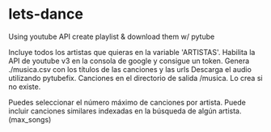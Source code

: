 # lets-dance
Using youtube API create playlist &amp; download them w/ pytube

Incluye todos los artistas que quieras en la variable 'ARTISTAS'. Habilita la API de youtube v3 en la consola de google y consigue un token.
Genera ./musica.csv con los títulos de las canciones y las urls
Descarga el audio utilizando pytubefix.
Canciones en el directorio de salida /musica. Lo crea si no existe.

Puedes seleccionar el número máximo de canciones por artista. Puede incluir canciones similares indexadas en la búsqueda de algún artista. (max_songs)
